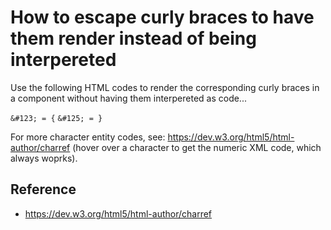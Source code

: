 # How to escape curly braces to have them render instead of being interpereted

Use the following HTML codes to render the corresponding curly braces in a component without having them interpereted as code...

`&#123; = {`
`&#125; = }`

For more character entity codes, see: https://dev.w3.org/html5/html-author/charref (hover over a character to get the numeric XML code, which always woprks).

## Reference

- https://dev.w3.org/html5/html-author/charref